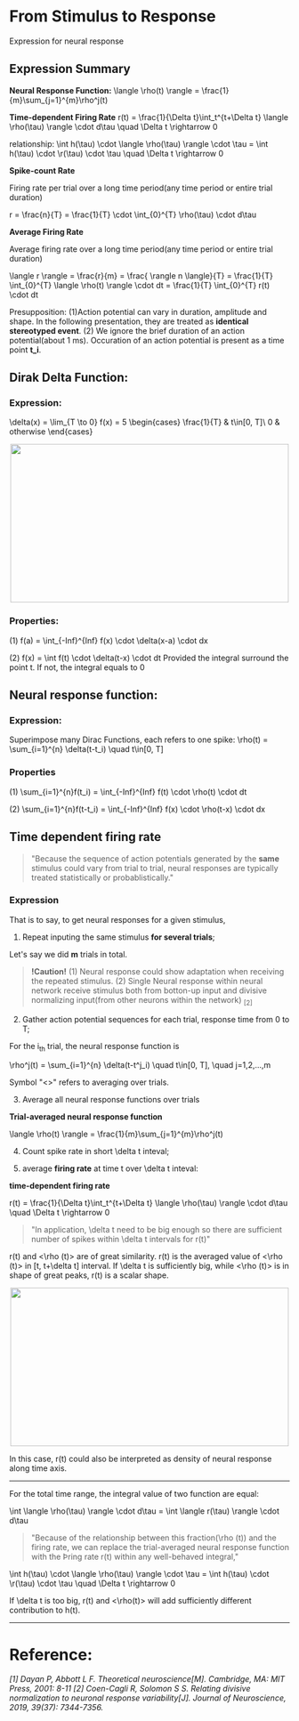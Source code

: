 # From Stimulus to Response
Expression for neural response

## Expression Summary

**Neural Response Function:**
\langle \rho(t) \rangle = \frac{1}{m}\sum_{j=1}^{m}\rho^j(t)


**Time-dependent Firing Rate**
r(t) = \frac{1}{\Delta t}\int_t^{t+\Delta t} \langle \rho(\tau) \rangle \cdot d\tau \quad \Delta t \rightarrow 0


relationship:
\int h(\tau) \cdot \langle \rho(\tau) \rangle \cdot \tau = \int h(\tau) \cdot \r(\tau) \cdot \tau \quad \Delta t \rightarrow 0 

**Spike-count Rate**

Firing rate per trial over a long time period(any time period or entire trial duration)

r = \frac{n}{T} = \frac{1}{T} \cdot \int_{0}^{T} \rho(\tau) \cdot d\tau

**Average Firing Rate**

Average firing rate over a long time period(any time period or entire trial duration)

\langle r \rangle = \frac{r}{m} = \frac{ \rangle n \langle}{T} = \frac{1}{T} \int_{0}^{T} \langle \rho(t) \rangle \cdot dt = \frac{1}{T} \int_{0}^{T} r(t) \cdot dt 



Presupposition:
(1)Action potential can vary in duration, amplitude and shape. In the following presentation, they are treated as **identical stereotyped event**.
(2) We ignore the brief duration of an action potential(about 1 ms). Occuration of an action potential is present as a time point **t_i**. 


## Dirak Delta Function:
### Expression:
\delta(x) =  \lim_{T \to 0} f(x) = 5
\begin{cases}
\frac{1}{T} &  t\in[0, T]\\
0 & otherwise
\end{cases}

<div align=center>
	<img width="500" height="285" src="Dirak Function fig.png"/>
</div>

### Properties:
(1)
f(a) = \int_{-Inf}^{Inf} f(x) \cdot \delta(x-a) \cdot dx

(2)
f(x) = \int f(t) \cdot \delta(t-x) \cdot dt
Provided the integral surround the point t.
If not, the integral equals to 0

## Neural response function:

### Expression:
Superimpose many Dirac Functions, each refers to one spike:
\rho(t) = \sum_{i=1}^{n} \delta(t-t_i) \quad t\in[0, T]

### Properties
(1)
\sum_{i=1}^{n}f(t_i) = \int_{-Inf}^{Inf} f(t) \cdot \rho(t) \cdot dt

(2)
\sum_{i=1}^{n}f(t-t_i) = \int_{-Inf}^{Inf} f(x) \cdot \rho(t-x) \cdot dx


## Time dependent firing rate
> "Because the sequence of action potentials generated by the **same** stimulus could vary from trial to trial, neural responses are typically treated statistically or probablistically."

### Expression
That is to say, to get neural responses for a given stimulus, 
1. Repeat inputing the same stimulus **for several trials**; 

Let's say we did **m** trials in total.

> **!Caution!**
> (1) Neural response could show adaptation when receiving the repeated stimulus.
> (2) Single Neural response within neural network receive stimulus both from botton-up input and divisive normalizing input(from other neurons within the network) <sub>[2]</sub>

2. Gather action potential sequences for each trial, response time from 0 to T;

For the i<sub>th</sub> trial, the neural response function is 

\rho^j(t) = \sum_{i=1}^{n} \delta(t-t^j_i) \quad t\in[0, T], \quad j=1,2,...,m

Symbol "<>" refers to averaging over trials.


3. Average all neural response functions over trials

**Trial-averaged neural response function**

\langle \rho(t) \rangle = \frac{1}{m}\sum_{j=1}^{m}\rho^j(t)

4. Count spike rate in short \delta t inteval;

5. average **firing rate** at time t over \delta t inteval:

**time-dependent firing rate**

r(t) = \frac{1}{\Delta t}\int_t^{t+\Delta t} \langle \rho(\tau) \rangle \cdot d\tau \quad \Delta t \rightarrow 0

> "In application, \delta t need to be big enough so there are sufficient number of spikes within \delta t intervals for r(t)"

r(t) and <\rho (t)> are of great similarity. r(t) is the averaged value of <\rho (t)> in [t, t+\delta t] interval. If \delta t is sufficiently big, while <\rho (t)> is in shape of great peaks, r(t) is a scalar shape. 

<div align=center>
	<img width="500" height="285" src="r(t)_rho(t).png"/>
</div>

In this case, r(t) could also be interpreted as density of neural response along time axis.

-------------------

For the total time range, the integral value of two function are equal:

\int \langle \rho(\tau) \rangle \cdot d\tau = \int \langle r(\tau) \rangle \cdot d\tau 

> "Because of the relationship between this fraction(\rho (t)) and the firing rate, we can
replace the trial-averaged neural response function with the Þring rate r(t) within any well-behaved integral,"

\int h(\tau) \cdot \langle \rho(\tau) \rangle \cdot \tau = \int h(\tau) \cdot \r(\tau) \cdot \tau \quad \Delta t \rightarrow 0 

If \delta t is too big, r(t) and <\rho(t)> will add sufficiently different contribution to h(t).

-----------------


# Reference:
*[1] Dayan P, Abbott L F. Theoretical neuroscience[M]. Cambridge, MA: MIT Press, 2001: 8-11*
*[2] Coen-Cagli R, Solomon S S. Relating divisive normalization to neuronal response variability[J]. Journal of Neuroscience, 2019, 39(37): 7344-7356.*
